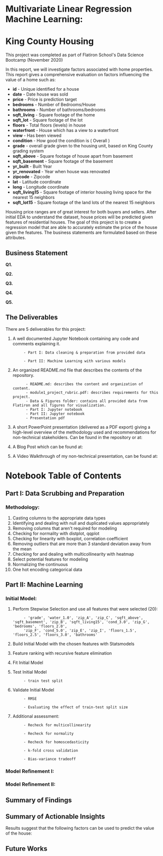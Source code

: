 # Multivariate Linear Regression Machine Learning: 
# King County Housing

This project was completed as part of Flatiron School's Data Science Bootcamp (November 2020)

In this report, we will investigate factors associated with home properties. This report gives a comprehensive evaluation on factors influencing the value of a home such as:

* **id** - Unique identified for a house
* **date** - Date house was sold
* **price** - Price is prediction target
* **bedrooms** - Number of Bedrooms/House
* **bathrooms** - Number of bathrooms/bedrooms
* **sqft_living** - Square footage of the home
* **sqft_lot** - Square footage of the lot
* **floors** - Total floors (levels) in house
* **waterfront** - House which has a view to a waterfront
* **view** - Has been viewed
* **condition** - How good the condition is ( Overall )
* **grade** - overall grade given to the housing unit, based on King County grading system
* **sqft_above** - Square footage of house apart from basement
* **sqft_basement** - Square footage of the basement
* **yr_built** - Built Year
* **yr_renovated** - Year when house was renovated
* **zipcode** - Zipcode
* **lat** - Latitude coordinate
* **long** - Longitude coordinate
* **sqft_living15** - Square footage of interior housing living space for the nearest 15 neighbors
* **sqft_lot15** - Square footage of the land lots of the nearest 15 neighbors

Housing price ranges are of great interest for both buyers and sellers. After initial EDA to understand the dataset, house prices will be predicted given features of residential houses. The goal of this project is to create a regression model that are able to accurately estimate the price of the house given the features. The business statements are formulated based on these attributes.

## Business Statement

**Q1.** 

**Q2.** 

**Q3.** 

**Q4.** 

**Q5.** 

## The Deliverables
There are 5 deliverables for this project:

1. A well documented Jupyter Notebook containing any code and comments explaining it.

            - Part I: Data cleaning & preparation from provided data
            
            - Part II: Machine Learning with various models
            
2. An organized README.md file that describes the contents of the repository.

             - README.md: describes the content and organization of content.
             - module1_project_rubric.pdf: describes requirements for this project.
             - Data & Figures folder: contains all provided data from Flatiron and all figures for visualization.
             - Part I: Jupyter notebook
             - Part II: Jupyter notebook
             - Presentation pdf

3. A short PowerPoint presentation (delivered as a PDF export) giving a high-level overview of the methodology used and recommendations for non-technical stakeholders. Can be found in the repository or at: 

4. A Blog Post which can be found at: 

5. A Video Walkthrough of my non-technical presentation, can be found at:

# **Notebook Table of Contents**

## Part I: Data Scrubbing and Preparation

### Methodology:

1. Casting columns to the appropriate data types
2. Identifying and dealing with null and duplicated values appropriately
3. Removing columns that aren't required for modeling
4. Checking for normality with distplot, qqplot
5. Checking for linearity with boxplot, correlation coefficient
6. Removing outliers that are more than 3 standard deviation away from the mean
7. Checking for and dealing with multicollinearity with heatmap
8. Select potential features for modeling
9. Normalizing the continuous
10. One hot encoding categorical data

## Part II: Machine Learning

### Initial Model: 

1. Perform Stepwise Selection and use all features that were selected (20):

            - 'grade', 'water_1.0', 'zip_A', 'zip_C', 'sqft_above', 'sqft_basement', 'zip_B', 'sqft_living15', 'cond_3.0', 'zip_G', 'bedrooms', 'floors_2.0',
            'zip_F', 'cond_5.0', 'zip_E', 'zip_I', 'floors_1.5', 'floors_2.5', 'floors_3.0', 'bathrooms'
            
2. Build Initial Model with the chosen features with Statsmodels
3. Feature ranking with recursive feature elimination
4. Fit Initial Model
5. Test Initial Model

            - train test split
            
6. Validate Initial Model

            - RMSE
            
            - Evaluating the effect of train-test split size
            
7. Additional assessment:

            - Recheck for multicollinearity
            
            - Recheck for normality
            
            - Recheck for homoscedasticity
            
            - k-fold cross validation
            
            - Bias-variance tradeoff
            
### Model Refinement I:             

### Model Refinement II:   

## Summary of Findings

## Summary of Actionable Insights

Results suggest that the following factors can be used to predict the value of the house:

##  Future Works
